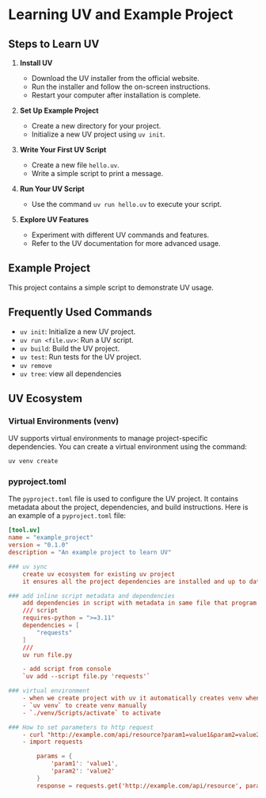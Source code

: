 # Learning UV and Example Project

## Steps to Learn UV

1. **Install UV**
   - Download the UV installer from the official website.
   - Run the installer and follow the on-screen instructions.
   - Restart your computer after installation is complete.

2. **Set Up Example Project**
   - Create a new directory for your project.
   - Initialize a new UV project using `uv init`.

3. **Write Your First UV Script**
   - Create a new file `hello.uv`.
   - Write a simple script to print a message.

4. **Run Your UV Script**
   - Use the command `uv run hello.uv` to execute your script.

5. **Explore UV Features**
   - Experiment with different UV commands and features.
   - Refer to the UV documentation for more advanced usage.

## Example Project

This project contains a simple script to demonstrate UV usage.

## Frequently Used Commands

- `uv init`: Initialize a new UV project.
- `uv run <file.uv>`: Run a UV script.
- `uv build`: Build the UV project.
- `uv test`: Run tests for the UV project.
- `uv remove` 
- `uv tree`: view all dependencies

## UV Ecosystem

### Virtual Environments (venv)

UV supports virtual environments to manage project-specific dependencies. You can create a virtual environment using the command:

```sh
uv venv create
```

### pyproject.toml

The `pyproject.toml` file is used to configure the UV project. It contains metadata about the project, dependencies, and build instructions. Here is an example of a `pyproject.toml` file:

```toml
[tool.uv]
name = "example_project"
version = "0.1.0"
description = "An example project to learn UV"

### uv sync
    create uv ecosystem for existing uv project
    it ensures all the project dependencies are installed and up to date

### add inline script metadata and dependencies 
    add dependencies in script with metadata in same file that program need to run.
    /// script
    requires-python = ">=3.11"
    dependencies = [
        "requests"
    ]
    ///
    uv run file.py

    - add script from console
    `uv add --script file.py 'requests'`

### virtual environment
    - when we create project with uv it automatically creates venv when we add dependencies
    - `uv venv` to create venv manually
    - `./venv/Scripts/activate` to activate

### How to set parameters to http request
    - curl "http://example.com/api/resource?param1=value1&param2=value2"
    - import requests

        params = {
            'param1': 'value1',
            'param2': 'value2'
        }
        response = requests.get('http://example.com/api/resource', params=params)
